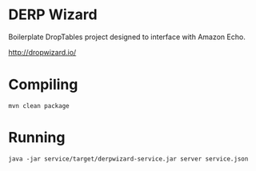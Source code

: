 # DERP Wizard

Boilerplate DropTables project designed to interface with Amazon Echo.

http://dropwizard.io/


# Compiling

`mvn clean package`


# Running

`java -jar service/target/derpwizard-service.jar server service.json`

